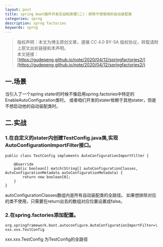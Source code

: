 ```yaml
---
layout: post
title: spring boot插件开发实战和原理(二)：排除不想使用的自动装配类
categories: sprng
description: sprng factories
keywords: sprng
---
```

>版权声明：本文为博主原创文章，遵循 CC 4.0 BY-SA 版权协议，转载请附上原文出处链接和本声明。  
本文链接：[https://gudepeng.github.io/note/2020/04/12/springfactories2/](https://gudepeng.github.io/note/2020/04/12/springfactories2/)

## 一.场景
当引入了一个spring stater的时候不像启用spring.factories中特定的EnableAutoConfiguration类时。
或者咱们开发的stater依赖于其他stater，但是不想启动他的自动装配类时。

## 二.实战
### 1.在自定义的stater内创建TestConfig.java类,实现AutoConfigurationImportFilter接口。
```
public class TestConfig implements AutoConfigurationImportFilter {

    @Override
    public boolean[] match(String[] autoConfigurationClasses, AutoConfigurationMetadata autoConfigurationMetadata) {
        return new boolean[0];
    }
}
```
autoConfigurationClasses数组内是所有自动装配类的全路径。
如果想排除对应的类不使用，只需要在return出去的数组对应位置设置成false。
### 2.在spring.factories添加配置。
```
org.springframework.boot.autoconfigure.AutoConfigurationImportFilter=\
xxx.xxx.TestConfig
```
xxx.xxx.TestConfig 为TestConfig的全路径